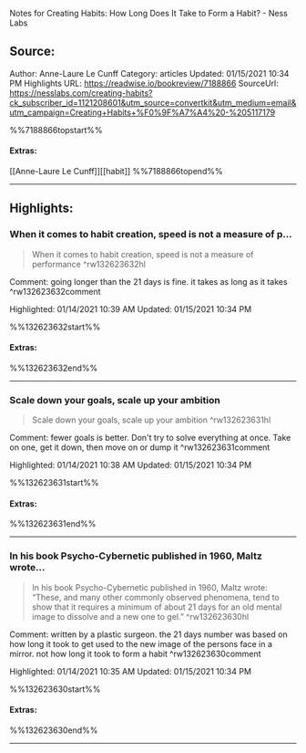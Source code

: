 Notes for Creating Habits: How Long Does It Take to Form a Habit? - Ness Labs

## Source:
Author: Anne-Laure Le Cunff
Category: articles
Updated: 01/15/2021 10:34 PM
Highlights URL: https://readwise.io/bookreview/7188866
SourceUrl: https://nesslabs.com/creating-habits?ck_subscriber_id=1121208601&utm_source=convertkit&utm_medium=email&utm_campaign=Creating+Habits+%F0%9F%A7%A4%20-%205117179

%%7188866topstart%%
#### Extras:
[[Anne-Laure Le Cunff]][[habit]]
%%7188866topend%%


 
-----
 ## Highlights:

### When it comes to habit creation, speed is not a measure of p...
>When it comes to habit creation, speed is not a measure of performance ^rw132623632hl

Comment: going longer than the 21 days is fine. it takes as long as it takes ^rw132623632comment

Highlighted: 01/14/2021 10:39 AM
Updated: 01/15/2021 10:34 PM

%%132623632start%%
#### Extras:

%%132623632end%%



------

### Scale down your goals, scale up your ambition
>Scale down your goals, scale up your ambition ^rw132623631hl

Comment: fewer goals is better. Don't try to solve everything at once. Take on one, get it down, then move on or dump it ^rw132623631comment

Highlighted: 01/14/2021 10:38 AM
Updated: 01/15/2021 10:34 PM

%%132623631start%%
#### Extras:

%%132623631end%%



------

### In his book Psycho-Cybernetic published in 1960, Maltz wrote...
>In his book Psycho-Cybernetic published in 1960, Maltz wrote: “These, and many other commonly observed phenomena, tend to show that it requires a minimum of about 21 days for an old mental image to dissolve and a new one to gel.” ^rw132623630hl

Comment: written by a plastic surgeon. the 21 days number was based on how long it took to get used to the new image of the persons face in a mirror. not how long it took to form a habit ^rw132623630comment

Highlighted: 01/14/2021 10:35 AM
Updated: 01/15/2021 10:34 PM

%%132623630start%%
#### Extras:

%%132623630end%%



------

